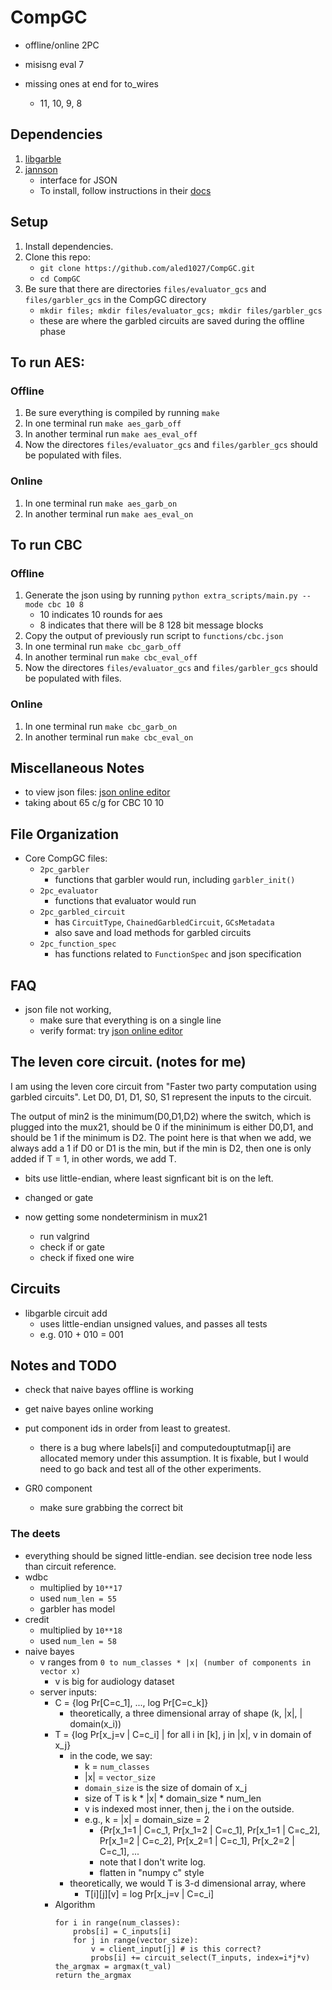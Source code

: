 # CompGC
- offline/online 2PC

- misisng eval 7
- missing ones at end for to_wires
    - 11, 10, 9, 8

## Dependencies
1. [libgarble](https://github.com/amaloz/libgarble)
1. [jannson](http://www.digip.org/jansson/)
    - interface for JSON
    - To install, follow instructions in their [docs](https://jansson.readthedocs.org/en/2.7/gettingstarted.html)

## Setup
1. Install dependencies.
1. Clone this repo: 
   - `git clone https://github.com/aled1027/CompGC.git`
   - `cd CompGC`
1. Be sure that there are directories `files/evaluator_gcs` and `files/garbler_gcs` in the CompGC directory
    - `mkdir files; mkdir files/evaluator_gcs; mkdir files/garbler_gcs`
    - these are where the garbled circuits are saved during the offline phase

## To run AES:
### Offline
1. Be sure everything is compiled by running `make`
1. In one terminal run `make aes_garb_off`
1. In another terminal run `make aes_eval_off`
1. Now the directores `files/evaluator_gcs` and `files/garbler_gcs` should be populated with files.

### Online
1. In one terminal run `make aes_garb_on`
1. In another terminal run `make aes_eval_on`

## To run CBC
### Offline
1. Generate the json using by running `python extra_scripts/main.py --mode cbc 10 8`
    - 10 indicates 10 rounds for aes
    - 8 indicates that there will be 8 128 bit message blocks
1. Copy the output of previously run script to `functions/cbc.json`
1. In one terminal run `make cbc_garb_off`
1. In another terminal run `make cbc_eval_off`
1. Now the directores `files/evaluator_gcs` and `files/garbler_gcs` should be populated with files.

### Online
1. In one terminal run `make cbc_garb_on`
1. In another terminal run `make cbc_eval_on`

## Miscellaneous Notes
- to view json files: [json online editor](http://www.jsoneditoronline.org/)
- taking about 65 c/g for CBC 10 10 

## File Organization
- Core CompGC files:
    - `2pc_garbler`
        - functions that garbler would run, including `garbler_init()`
    - `2pc_evaluator`
        - functions that evaluator would run
    - `2pc_garbled_circuit`
        - has `CircuitType`, `ChainedGarbledCircuit`, `GCsMetadata`
        - also save and load methods for garbled circuits
    - `2pc_function_spec`
        - has functions related to `FunctionSpec` and json specification

## FAQ
- json file not working,
    - make sure that everything is on a single line
    - verify format: try [json online editor](http://www.jsoneditoronline.org/)

## The leven core circuit. (notes for me)
I am using the leven core circuit from "Faster two party computation using garbled circuits". 
Let D0, D1, D1, S0, S1 represent the inputs to the circuit.

The output of min2 is the minimum(D0,D1,D2) where the switch, which is plugged into the mux21, should be 0
if the mininimum is either D0,D1, and should be 1 if the minimum is D2. The point here is that when we add, we always add a 1 if D0 or D1 is the min, but if the min is D2, then one is only added if T = 1, in other words, we add T. 

- bits use little-endian, where least signficant bit is on the left. 

- changed or gate
- now getting some nondeterminism in mux21
    - run valgrind
    - check if or gate
    - check if fixed one wire
## Circuits
- libgarble circuit add
    - uses little-endian unsigned values, and passes all tests
    - e.g. 010 + 010 = 001

## Notes and TODO
- check that naive bayes offline is working
- get naive bayes online working
- put component ids in order from least to greatest. 
    - there is a bug where labels[i] and computedouptutmap[i] are allocated memory
under this assumption. It is fixable, but I would need to go back and test all of the other experiments. 

- GR0 component
    - make sure grabbing the correct bit


### The deets
- everything should be signed little-endian. see decision tree node less than circuit reference.
- wdbc
    - multiplied by `10**17`
    - used `num_len = 55`
    - garbler has model
- credit
    - multiplied by `10**18`
    - used `num_len = 58`
- naive bayes
    - v ranges from `0 to num_classes * |x| (number of components in vector x)`
         - v is big for audiology dataset
    - server inputs:
        - C = {log Pr[C=c_1], ..., log Pr[C=c_k]}
            - theoretically, a three dimensional array of shape (k, |x|, | domain(x_i))
        - T = {log Pr[x_j=v | C=c_i] | for all i in [k], j in |x|, v in domain of x_j}
            - in the code, we say:
                - k = `num_classes`
                - |x| = `vector_size`
                - `domain_size` is the size of domain of x_j
                - size of T is k * |x| * domain_size * num_len
                - v is indexed most inner, then j, the i on the outside.
                - e.g., k = |x| = domain_size = 2 
                    - {Pr[x_1=1 | C=c_1, Pr[x_1=2 | C=c_1], Pr[x_1=1 | C=c_2], Pr[x_1=2 | C=c_2], Pr[x_2=1 | C=c_1], Pr[x_2=2 | C=c_1], ...
                    - note that I don't write log.
                    - flatten in "numpy c" style
            - theoretically, we would T is 3-d dimensional array, where
                - T[i][j][v] = log Pr[x_j=v | C=c_i]
        - Algorithm
            ```
            for i in range(num_classes):
                probs[i] = C_inputs[i]
                for j in range(vector_size):
                    v = client_input[j] # is this correct?
                    probs[i] += circuit_select(T_inputs, index=i*j*v)
            the_argmax = argmax(t_val)
            return the_argmax
            ```





